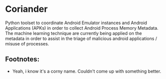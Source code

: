 # Coriander
Python toolset to coordinate Android Emulator instances and Android Applications (APKs) 
in order to collect Android Process Memory Metadata. The machine learning technique are currently
 being applied on the metadata in order to assist in the triage of malicious android applications / 
 misuse of processes.

Footnotes:
----------
- Yeah, i know it's a corny name. Couldn't come up with something better.